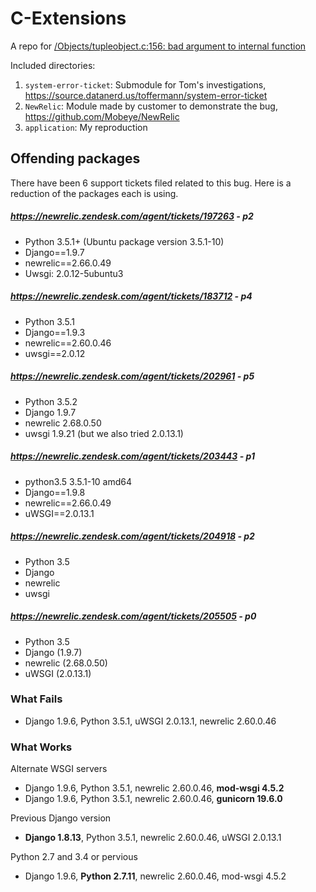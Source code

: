 # C-Extensions

A repo for [/Objects/tupleobject.c:156: bad argument to internal function](https://newrelic.atlassian.net/browse/PYTHON-2004)

Included directories:
1. `system-error-ticket`: Submodule for Tom's investigations, https://source.datanerd.us/toffermann/system-error-ticket
2. `NewRelic`: Module made by customer to demonstrate the bug, https://github.com/Mobeye/NewRelic
3. `application`: My reproduction


## Offending packages

There have been 6 support tickets filed related to this bug. Here is a reduction of the packages each is using.

##### https://newrelic.zendesk.com/agent/tickets/197263 - p2

+ Python 3.5.1+ (Ubuntu package version 3.5.1-10)
+ Django==1.9.7
+ newrelic==2.66.0.49
+ Uwsgi: 2.0.12-5ubuntu3

##### https://newrelic.zendesk.com/agent/tickets/183712 - p4

+ Python 3.5.1
+ Django==1.9.3
+ newrelic==2.60.0.46
+ uwsgi==2.0.12

##### https://newrelic.zendesk.com/agent/tickets/202961 - p5

+ Python 3.5.2
+ Django 1.9.7
+ newrelic 2.68.0.50
+ uwsgi 1.9.21 (but we also tried 2.0.13.1)

##### https://newrelic.zendesk.com/agent/tickets/203443 - p1

+ python3.5 3.5.1-10 amd64
+ Django==1.9.8
+ newrelic==2.66.0.49
+ uWSGI==2.0.13.1

##### https://newrelic.zendesk.com/agent/tickets/204918 - p2

+ Python 3.5
+ Django
+ newrelic
+ uwsgi

##### https://newrelic.zendesk.com/agent/tickets/205505 - p0

+ Python 3.5
+ Django (1.9.7)
+ newrelic (2.68.0.50)
+ uWSGI (2.0.13.1)

### What Fails

+ Django 1.9.6, Python 3.5.1, uWSGI 2.0.13.1, newrelic 2.60.0.46

### What Works

Alternate WSGI servers
+ Django 1.9.6, Python 3.5.1, newrelic 2.60.0.46, **mod-wsgi 4.5.2**
+ Django 1.9.6, Python 3.5.1, newrelic 2.60.0.46, **gunicorn 19.6.0**

Previous Django version
+ **Django 1.8.13**, Python 3.5.1, newrelic 2.60.0.46, uWSGI 2.0.13.1

Python 2.7 and 3.4 or pervious
+ Django 1.9.6, **Python 2.7.11**, newrelic 2.60.0.46, mod-wsgi 4.5.2
